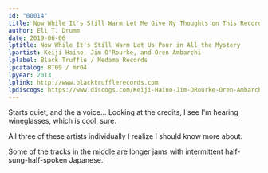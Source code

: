 ```yaml
---
id: "00014"
title: Now While It's Still Warm Let Me Give My Thoughts on This Record
author: Eli T. Drumm
date: 2019-06-06
lptitle: Now While It's Still Warm Let Us Pour in All the Mystery
lpartist: Keiji Haino, Jim O'Rourke, and Oren Ambarchi
lplabel: Black Truffle / Medama Records
lpcatalog: BT09 / mr04
lpyear: 2013
lplink: http://www.blacktrufflerecords.com
lpdiscogs: https://www.discogs.com/Keiji-Haino-Jim-ORourke-Oren-Ambarchi-Now-While-Its-Still-Warm-Let-Us-Pour-In-All-The-Mystery-まだ/release/4474285
---
```



Starts quiet, and the a voice...
Looking at the credits, I see I'm hearing wineglasses, which is cool, sure.

All three of these artists individually I realize I should know more about.

Some of the tracks in the middle are longer jams with intermittent half-sung-half-spoken Japanese.


